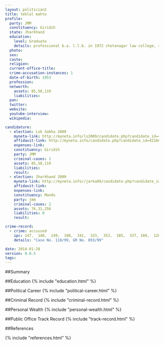 ```yaml
---
layout: politician2
title: teklal mahto
profile: 
  party: JMM
  constituency: Giridih
  state: Jharkhand
  education: 
    level: Graduate
    details: professional b.a. l.l.b. in 1972 chotanagar law college, ranchi ranchi university
  photo: 
  sex: 
  caste: 
  religion: 
  current-office-title: 
  crime-accusation-instances: 1
  date-of-birth: 1953
  profession: 
  networth: 
    assets: 85,50,119
    liabilities: 
  pan: 
  twitter: 
  website: 
  youtube-interview: 
  wikipedia: 

candidature: 
  - election: Lok Sabha 2009
    myneta-link: http://myneta.info/ls2009/candidate.php?candidate_id=4216
    affidavit-link: http://myneta.info/candidate.php?candidate_id=4216&scan=original
    expenses-link: 
    constituency: Giridih 
    party: JMM
    criminal-cases: 1
    assets: 85,50,119
    liabilities: 
    result:  
  - election: Jharkhand 2009
    myneta-link: http://myneta.info//jarka09/candidate.php?candidate_id=593
    affidavit-link: 
    expenses-link: 
    constituency: Mandu 
    party: jmm
    criminal-cases: 2
    assets: 76,31,256
    liabilities: 0
    result:  

crime-record: 
  - crime: accussed
    ipc: 147,  148,  149,  188,  341,  323,  353,  385,  337, 109,  120B
    details: "Case No. 118/99, GR No. 893/99" 

date: 2014-01-28
version: 0.0.5
tags: 
---
```

##Summary


##Education
{% include "education.html" %}


##Political Career
{% include "political-career.html" %}


##Criminal Record
{% include "criminal-record.html" %}


##Personal Wealth
{% include "personal-wealth.html" %}


##Public Office Track Record
{% include "track-record.html" %}


##References


{% include "references.html" %}